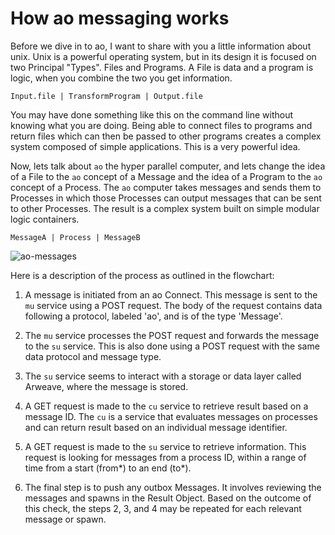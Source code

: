 # How ao messaging works

Before we dive in to ao, I want to share with you a little information about unix. Unix is a powerful operating system, but in its design it is focused on two Principal "Types". Files and Programs. A File is data and a program is logic, when you combine the two you get information.

`Input.file | TransformProgram | Output.file`

You may have done something like this on the command line without knowing what you are doing. Being able to connect files to programs and return files which can then be passed to other programs creates a complex system composed of simple applications. This is a very powerful idea.

Now, lets talk about `ao` the hyper parallel computer, and lets change the idea of a File to the `ao` concept of a Message and the idea of a Program to the `ao` concept of a Process. The `ao` computer takes messages and sends them to Processes in which those Processes can output messages that can be sent to other Processes. The result is a complex system built on simple modular logic containers.

`MessageA | Process | MessageB`

![ao-messages](https://g8way.io/eAoqMqhwQ5vnpH_NJ6H2PiGgrcGDprtDIUH9Re2xcic)

Here is a description of the process as outlined in the flowchart:

1. A message is initiated from an ao Connect. This message is sent to the `mu` service using a POST request. The body of the request contains data following a protocol, labeled 'ao', and is of the type 'Message'.

2. The `mu` service processes the POST request and forwards the message to the `su` service. This is also done using a POST request with the same data protocol and message type.

3. The `su` service seems to interact with a storage or data layer called Arweave, where the message is stored.

4. A GET request is made to the `cu` service to retrieve result based on a message ID. The `cu` is a service that evaluates messages on processes and can return result based on an individual message identifier.

5. A GET request is made to the `su` service to retrieve information. This request is looking for messages from a process ID, within a range of time from a start (from*) to an end (to*).

6. The final step is to push any outbox Messages. It involves reviewing the messages and spawns in the Result Object. Based on the outcome of this check, the steps 2, 3, and 4 may be repeated for each relevant message or spawn.
